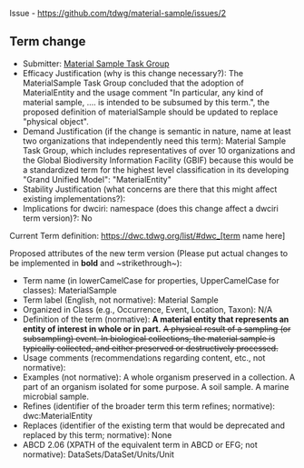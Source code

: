 Issue - https://github.com/tdwg/material-sample/issues/2

## Term change

* Submitter: [Material Sample Task Group](https://www.tdwg.org/community/osr/material-sample/)
* Efficacy Justification (why is this change necessary?): The MaterialSample Task Group concluded that the adoption of MaterialEntity and the usage comment "In particular, any kind of material sample, .... is intended to be subsumed by this term.", the proposed definition of materialSample should be updated to replace "physical object". 
* Demand Justification (if the change is semantic in nature, name at least two organizations that independently need this term): Material Sample Task Group, which includes representatives of over 10 organizations and the Global Biodiversity Information Facility (GBIF) because this would be a standardized term for the highest level classification in its developing "Grand Unified Model": "MaterialEntity"
* Stability Justification (what concerns are there that this might affect existing implementations?): 
* Implications for dwciri: namespace (does this change affect a dwciri term version)?: No

Current Term definition: https://dwc.tdwg.org/list/#dwc_[term name here]

Proposed attributes of the new term version (Please put actual changes to be implemented in **bold** and ~strikethrough~):

* Term name (in lowerCamelCase for properties, UpperCamelCase for classes): MaterialSample
* Term label (English, not normative): Material Sample
* Organized in Class (e.g., Occurrence, Event, Location, Taxon): N/A
* Definition of the term (normative): **A material entity that represents an entity of interest in whole or in part.** ~~A physical result of a sampling (or subsampling) event. In biological collections, the material sample is typically collected, and either preserved or destructively processed.~~
* Usage comments (recommendations regarding content, etc., not normative): 
* Examples (not normative): A whole organism preserved in a collection. A part of an organism isolated for some purpose. A soil sample. A marine microbial sample.
* Refines (identifier of the broader term this term refines; normative): dwc:MaterialEntity
* Replaces (identifier of the existing term that would be deprecated and replaced by this term; normative): None
* ABCD 2.06 (XPATH of the equivalent term in ABCD or EFG; not normative): DataSets/DataSet/Units/Unit

